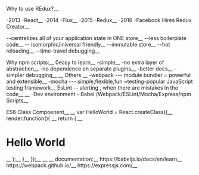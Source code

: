 Why to use REdux?__

-2013 -React__
-2014 -Flux__
-2015 -Redux__
-2016 -Facebook Hires Redux Creator__

--centrelizes all of your application state in ONE store__
--less boilerplate code__
-- isomorphic/iniversal friendly__
--immutable store__
--hot reloading__
--time-travel debugging__

Why npm scripts:__
0easy to learn__
-simple__
-no extra layer of abstraction__
-no dependence on separate plugins__
-better docs__
-simpler debugging__
__
Others:__
-webpack --- module bundler = powerful and extensible__
-mocha  --- simple,flexible,fun =testing-popular JavaScript testing framework__
EsLint -- alerting , when there are mistakes in the code__
__
-Dev environment  - Babel /Webpack/ESLint/Mocha/Express/npm Scripts__

ES6 Class Compoenent__
__
var HelloWorld = React.createClass({__
render:function(){ __
return ( __
<h1>Hello World</h1>__
);__
}__
});__
__
__
documentation:__
https://babeljs.io/docs/en/learn__
https://webpack.github.io/__
https://expressjs.com/__